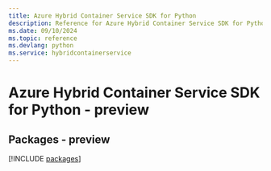 ```yaml
---
title: Azure Hybrid Container Service SDK for Python
description: Reference for Azure Hybrid Container Service SDK for Python
ms.date: 09/10/2024
ms.topic: reference
ms.devlang: python
ms.service: hybridcontainerservice
---
```

# Azure Hybrid Container Service SDK for Python - preview
## Packages - preview
[!INCLUDE [packages](hybrid-container-service-index.md)]